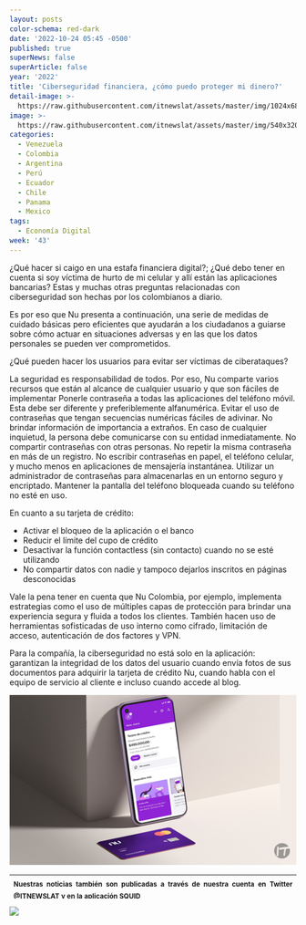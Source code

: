 ```yaml
---
layout: posts
color-schema: red-dark
date: '2022-10-24 05:45 -0500'
published: true
superNews: false
superArticle: false
year: '2022'
title: 'Ciberseguridad financiera, ¿cómo puedo proteger mi dinero?'
detail-image: >-
  https://raw.githubusercontent.com/itnewslat/assets/master/img/1024x680/NU-cel-g.jpg
image: >-
  https://raw.githubusercontent.com/itnewslat/assets/master/img/540x320/NU-cel-p.jpg
categories:
  - Venezuela
  - Colombia
  - Argentina
  - Perú
  - Ecuador
  - Chile
  - Panama
  - Mexico
tags:
  - Economía Digital
week: '43'
---
```

¿Qué hacer si caigo en una estafa financiera digital?; ¿Qué debo tener en cuenta si soy víctima de hurto de mi celular y allí están las aplicaciones bancarias? Estas y muchas otras preguntas relacionadas con ciberseguridad son hechas por los colombianos a diario. 

Es por eso que Nu presenta a continuación, una serie de medidas de cuidado básicas pero eficientes que ayudarán a los ciudadanos a guiarse sobre cómo actuar en situaciones adversas y en las que los datos personales se pueden ver comprometidos. 

¿Qué pueden hacer los usuarios para evitar ser víctimas de ciberataques? 

La seguridad es responsabilidad de todos. Por eso, Nu comparte varios recursos que están al alcance de cualquier usuario y que son fáciles de implementar
Ponerle contraseña a todas las aplicaciones del teléfono móvil. Esta debe ser diferente y preferiblemente alfanumérica.
Evitar el uso de contraseñas que tengan secuencias numéricas fáciles de adivinar.
No brindar información de importancia a extraños. En caso de cualquier inquietud, la persona debe comunicarse con su entidad inmediatamente.
No compartir contraseñas con otras personas. 
No repetir la misma contraseña en más de un registro. 
No escribir contraseñas en papel, el teléfono celular, y mucho menos en aplicaciones de mensajería instantánea.
Utilizar un administrador de contraseñas para almacenarlas en un entorno seguro y encriptado.
Mantener la pantalla del teléfono bloqueada cuando su teléfono no esté en uso.
 
En cuanto a su tarjeta de crédito: 

- Activar el bloqueo de la aplicación o el banco
- Reducir el límite del cupo de crédito
- Desactivar la función contactless (sin contacto) cuando no se esté utilizando
- No compartir datos con nadie y tampoco dejarlos inscritos en páginas desconocidas

Vale la pena tener en cuenta que Nu Colombia, por ejemplo, implementa estrategias como el uso de múltiples capas de protección para brindar una experiencia segura y fluida a todos los clientes. También hacen uso de herramientas sofisticadas de uso interno como cifrado, limitación de acceso, autenticación de dos factores y VPN. 

Para la compañía, la ciberseguridad no está solo en la aplicación: garantizan la integridad de los datos del usuario cuando envía fotos de sus documentos para adquirir la tarjeta de crédito Nu, cuando habla con el equipo de servicio al cliente e incluso cuando accede al blog.

![](https://raw.githubusercontent.com/itnewslat/assets/master/img/540x320/NU-cel-p.jpg)

<table style="height: 42px;" width="569">
<tbody>
<tr>
<td style="text-align: justify;"><sub><strong>Nuestras noticias también son publicadas a través de nuestra cuenta en Twitter <a href="https://twitter.com/itnewslat?lang=es">@ITNEWSLAT</a> y en la aplicación <a href="https://squidapp.co/en/">SQUID</a></strong></sub></td>
</tr>
</tbody>
</table>

<img src="https://tracker.metricool.com/c3po.jpg?hash=56f88a41e39ab42c063cc51676587a04"/>
